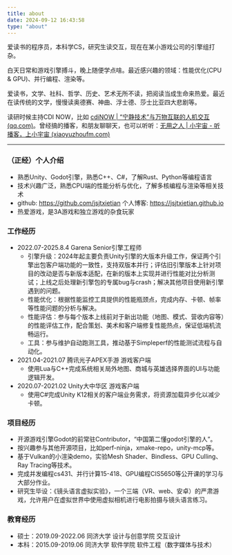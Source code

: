 ```yaml
---
title: about
date: 2024-09-12 16:43:58
type: "about"
---
```

爱读书的程序员，本科学CS，研究生读交互，现在在某小游戏公司的引擎组打杂。

白天日常和游戏引擎搏斗，晚上随便学点啥。最近感兴趣的领域：性能优化(CPU & GPU)、并行编程、渲染等。

爱读书，文学、社科、哲学、历史、艺术无所不读，把阅读当成生命来热爱。最近在读传统的文学，慢慢读奥德赛、神曲、浮士德、莎士比亚四大悲剧等。

读研时候主持CDI NOW，比如 [cdiNOW | “宁静技术”与万物互联的人机交互 (qq.com)](https://mp.weixin.qq.com/s/ij8w95uHW632oNAsZ4iJXw)。曾经搞的播客，和朋友聊聊天，也可以听听：[无用之人 | 小宇宙 - 听播客，上小宇宙 (xiaoyuzhoufm.com)](https://www.xiaoyuzhoufm.com/podcast/623f04b56b3462c782581463)


---
### （正经）个人介绍

- 熟悉Unity、Godot引擎，熟悉C++、C#，了解Rust、Python等编程语言
- 技术兴趣广泛，熟悉CPU端的性能分析与优化，了解多核编程与渲染等相关技术
- github: https://github.com/jsjtxietian  个人博客: https://jsjtxietian.github.io
- 热爱游戏，是3A游戏和独立游戏的杂食玩家

### 工作经历

- 2022.07-2025.8.4  Garena    Senior引擎工程师
  * 引擎升级：2024年起主要负责Unity引擎的大版本升级工作，保证两个引擎出包客户端功能的一致性，支持双版本并行；评估旧引擎版本上针对项目的改动是否与新版本适配，在新的版本上实现并进行性能对比分析测试；上线之后处理新引擎包的专属bug与crash；解决其他项目使用新引擎遇到的问题。 
  * 性能优化：根据性能监控工具提供的性能瓶颈点，完成内存、卡顿、帧率等性能问题的分析与解决。
  * 性能评估：参与每个版本上线前对于新出功能（地图、模式、营收内容等）的性能评估工作，配合策划、美术和客户端修复性能热点，保证低端机流畅运行。  
  * 工具：参与维护自动跑测工具，推动基于Simpleperf的性能测试流程与自动化。  
- 2021.04-2021.07  腾讯光子APEX手游    游戏客户端
  * 使用Lua与C++完成系统相关局外地图、商城与英雄选择界面的UI与功能逻辑开发。  
- 2020.07-2021.02  Unity大中华区  游戏客户端
  * 使用C#完成Unity K12相关的客户端业务需求，将资源加载异步化以减少卡顿。      

### 项目经历

- 开源游戏引擎Godot的前常驻Contributor，“中国第二懂godot引擎的人”。
- 按兴趣参与其他开源项目，比如perf-ninja，xmake-repo，unity-mcp等。
- 基于Vulkan的小渲染demo，实验Mesh Shader、Bindless、GPU Culling、Ray Tracing等技术。
- 完成并发编程cs431、并行计算15-418、GPU编程CIS5650等公开课的学习与大部分作业。
- 研究生毕设：《镜头语言虚拟实验》，一个三端（VR、web、安卓）的严肃游戏，允许用户在虚拟世界中使用虚拟相机进行电影拍摄与镜头语言练习。  

### 教育经历

- 硕士：2019.09-2022.06    同济大学    设计与创意学院    交互设计
- 本科：2015.09-2019.06    同济大学    软件学院                软件工程（数字媒体与技术）
